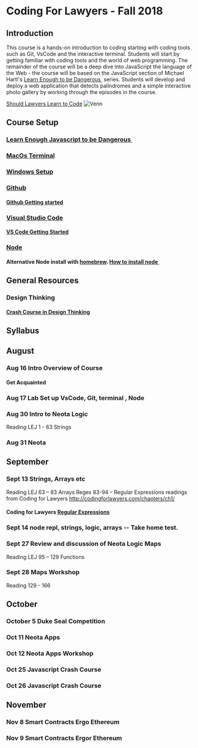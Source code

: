 

# Coding For Lawyers  - Fall 2018

## Introduction
This course is a hands-on introduction to coding starting with coding tools such as Git, VsCode and the interactive terminal. Students will start by getting familiar with coding tools and the world of web programming. The remainder of the course will be a deep dive into JavaScript the language of the Web - the course will be based on the JavaScript section of Michael Hartl's [Learn Enough to be Dangerous ][1]  series. Students will develop and deploy a web application that detects palindromes and a simple interactive photo gallery by working through the episodes in the course. 

[Should Lawyers Learn to Code][2]
![Venn][image-1]


## Course Setup

### [Learn Enough Javascript to be Dangerous ][3]
### [MacOs Terminal][4]
### [Windows Setup][5]
### [Github][6]
#### [Github Getting started][7]
### [Visual Studio Code][8]
#### [VS Code Getting Started][9]
### [Node][10]
#### Alternative Node install with [homebrew][11].  [How to install node ][12] 

## General Resources
### Design Thinking
#### [Crash Course in Design Thinking][13]

## Syllabus
## August
### Aug 16 Intro Overview of Course
#### Get Acquainted
### Aug 17 Lab Set up VsCode, Git, terminal , Node
### Aug 30 Intro to Neota Logic
Reading LEJ 1 - 63 Strings
### Aug 31 Neota
## September
### Sept 13  Strings, Arrays etc
Reading  LEJ 63 – 83 Arrays
 Regex 83-94  –    Regular Expressions readings from        Coding for Lawyers   http://codingforlawyers.com/chapters/ch1/
#### Coding for Lawyers [Regular Expressions][14]
### Sept 14  node repl, strings, logic, arrays  -- Take home test.
### Sept 27  Review and discussion of Neota Logic Maps 
Reading LEJ 95 – 129 Functions
### Sept 28  Maps Workshop
Reading 129 - 166
## October
### October 5 Duke Seal Competition
### Oct 11 Neota Apps
   

### Oct 12  Neota Apps Workshop
### Oct 25  Javascript Crash Course 
### Oct 26  Javascript Crash Course 
## November
### Nov 8  Smart Contracts Ergo Ethereum
### Nov 9  Smart Contracts Ergor Ethereum



[1]:	https://www.learnenough.com/courses
[2]:	https://lawyerist.com/hello-world-attorneys-learn-code/#rf2-124089
[3]:	https://www.learnenough.com/course/learn_enough_javascript/javascript
[4]:	https://www.learnenough.com/course/learn_enough_command_line/command_line/basics/running_a_terminal
[5]:	https://char.gd/blog/2017/how-to-set-up-the-perfect-modern-dev-environment-on-windows
[6]:	https://github.com/
[7]:	https://guides.github.com/activities/hello-world/#what
[8]:	https://code.visualstudio.com/
[9]:	https://code.visualstudio.com/docs/introvideos/basics
[10]:	https://nodejs.org/en/download/
[11]:	https://brew.sh/
[12]:	https://medium.com/@kkostov/how-to-install-node-and-npm-on-macos-using-homebrew-708e2c3877bd
[13]:	https://dschool.stanford.edu/resources-collections/a-virtual-crash-course-in-design-thinking
[14]:	http://codingforlawyers.com/chapters/ch1/%0D%0A

[image-1]:	https://github.com/tbrookelaw/CFL-Resources/blob/master/venn1.png